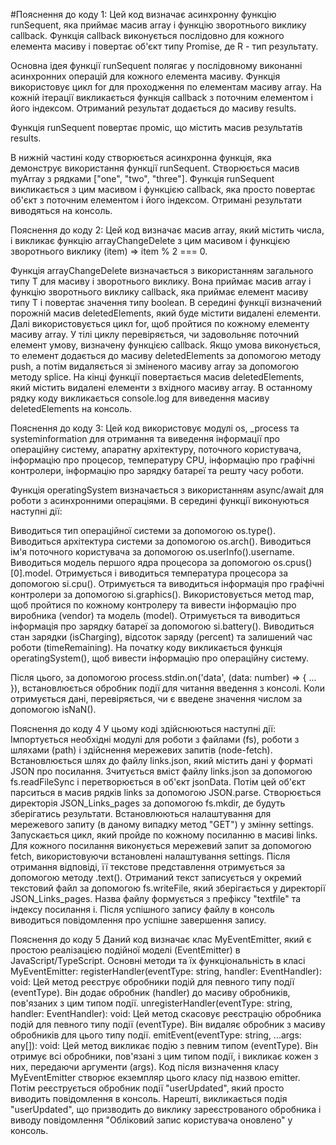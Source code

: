 #Пояснення до коду 1:
Цей код визначає асинхронну функцію runSequent, яка приймає масив array і функцію зворотнього виклику callback. Функція callback виконується послідовно для кожного елемента масиву і повертає об'єкт типу Promise<R>, де R - тип результату.

Основна ідея функції runSequent полягає у послідовному виконанні асинхронних операцій для кожного елемента масиву. Функція використовує цикл for для проходження по елементам масиву array. На кожній ітерації викликається функція callback з поточним елементом і його індексом. Отриманий результат додається до масиву results.

Функція runSequent повертає проміс, що містить масив результатів results.

В нижній частині коду створюється асинхронна функція, яка демонструє використання функції runSequent. Створюється масив myArray з рядками ["one", "two", "three"]. Функція runSequent викликається з цим масивом і функцією callback, яка просто повертає об'єкт з поточним елементом і його індексом. Отримані результати виводяться на консоль.

Пояснення до коду 2:
Цей код визначає масив array, який містить числа, і викликає функцію arrayChangeDelete з цим масивом і функцією зворотнього виклику (item) => item % 2 === 0.

Функція arrayChangeDelete визначається з використанням загального типу T для масиву і зворотнього виклику. Вона приймає масив array і функцію зворотнього виклику callback, яка приймає елемент масиву типу T і повертає значення типу boolean.
В середині функції визначений порожній масив deletedElements, який буде містити видалені елементи. Далі використовується цикл for, щоб пройтися по кожному елементу масиву array. У тілі циклу перевіряється, чи задовольняє поточний елемент умову, визначену функцією callback. Якщо умова виконується, то елемент додається до масиву deletedElements за допомогою методу push, а потім видаляється зі зміненого масиву array за допомогою методу splice.
На кінці функції повертається масив deletedElements, який містить видалені елементи з вхідного масиву array.
В останному рядку коду викликається console.log для виведення масиву deletedElements на консоль.

Пояснення до коду 3:
Цей код використовує модулі os, _process та systeminformation для отримання та виведення інформації про операційну систему, апаратну архітектуру, поточного користувача, інформацію про процесор, температуру CPU, інформацію про графічні контролери, інформацію про зарядку батареї та решту часу роботи.

Функція operatingSystem визначається з використанням async/await для роботи з асинхронними операціями. В середині функції виконуються наступні дії:

Виводиться тип операційної системи за допомогою os.type().
Виводиться архітектура системи за допомогою os.arch().
Виводиться ім'я поточного користувача за допомогою os.userInfo().username.
Виводиться модель першого ядра процесора за допомогою os.cpus()[0].model.
Отримується і виводиться температура процесора за допомогою si.cpu().
Отримується та виводиться інформація про графічні контролери за допомогою si.graphics(). Використовується метод map, щоб пройтися по кожному контролеру та вивести інформацію про виробника (vendor) та модель (model).
Отримується та виводиться інформація про зарядку батареї за допомогою si.battery(). Виводиться стан зарядки (isCharging), відсоток заряду (percent) та залишений час роботи (timeRemaining).
На початку коду викликається функція operatingSystem(), щоб вивести інформацію про операційну систему.

Після цього, за допомогою process.stdin.on('data', (data: number) => { ... }), встановлюється обробник події для читання введення з консолі. Коли отримується дані, перевіряється, чи є введене значення числом за допомогою isNaN().



Пояснення до коду 4
У цьому коді здійснюються наступні дії:
Імпортується необхідні модулі для роботи з файлами (fs), роботи з шляхами (path) і здійснення мережевих запитів (node-fetch).
Встановлюється шлях до файлу links.json, який містить дані у форматі JSON про посилання.
Зчитується вміст файлу links.json за допомогою fs.readFileSync і перетворюється в об'єкт jsonData. Потім цей об'єкт парситься в масив рядків links за допомогою JSON.parse.
Створюється директорія JSON_Links_pages за допомогою fs.mkdir, де будуть зберігатись результати.
Встановлюються налаштування для мережевого запиту (в даному випадку метод "GET") у змінну settings.
Запускається цикл, який пройде по кожному посиланню в масиві links.
Для кожного посилання виконується мережевий запит за допомогою fetch, використовуючи встановлені налаштування settings.
Після отримання відповіді, її текстове представлення отримується за допомогою методу .text().
Отриманий текст записується у окремий текстовий файл за допомогою fs.writeFile, який зберігається у директорії JSON_Links_pages. Назва файлу формується з префіксу "textfile" та індексу посилання i.
Після успішного запису файлу в консоль виводиться повідомлення про успішне завершення запису.

Пояснення до коду 5
Даний код визначає клас MyEventEmitter, який є простою реалізацією подійної моделі (EventEmitter) в JavaScript/TypeScript.
Основні методи та їх функціональність в класі MyEventEmitter:
registerHandler(eventType: string, handler: EventHandler): void: Цей метод реєструє обробники подій для певного типу події (eventType). Він додає обробник (handler) до масиву обробників, пов'язаних з цим типом події.
unregisterHandler(eventType: string, handler: EventHandler): void: Цей метод скасовує реєстрацію обробника подій для певного типу події (eventType). Він видаляє обробник з масиву обробників для цього типу події.
emitEvent(eventType: string, ...args: any[]): void: Цей метод викликає подію з певним типом (eventType). Він отримує всі обробники, пов'язані з цим типом події, і викликає кожен з них, передаючи аргументи (args).
Код після визначення класу MyEventEmitter створює екземпляр цього класу під назвою emitter. Потім реєструється обробник події "userUpdated", який просто виводить повідомлення в консоль. Нарешті, викликається подія "userUpdated", що призводить до виклику зареєстрованого обробника і виводу повідомлення "Обліковий запис користувача оновлено" у консоль.

